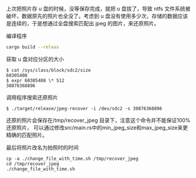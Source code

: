 上次把照片存 u 盘的时候，没等保存完成，就把 u 盘拔了，导致 ntfs 文件系统被破坏，数据原先的照片也全没了。考虑到 u 盘没有使用多少次，存储的数据应该是连续的，于是想通过全盘搜索匹配出 jpeg 的图片，来还原照片。

编译程序

```bash
cargo build --releas
```

获取 u 盘对应分区的大小

```
$ cat /sys/class/block/sdc2/size
60305408
$ expr 60305408 \* 512
30876368896
```

调用程序搜索还原照片

```
$ ./target/release/jpeg-recover -i /dev/sdc2 -s 30876368896
```

还原的照片会保存在/tmp/recover_jpeg 目录下，注意这个命令并不能保证100%还原照片，
可以通过修改src/main.rs中的min_jpeg_size和max_jpeg_size来更精确的匹配照片。

最后将照片改名为拍照时的时间

```
cp -a ./change_file_with_time.sh /tmp/recover_jpeg
cd /tmp/recover_jpeg
./change_file_with_time.sh
```
